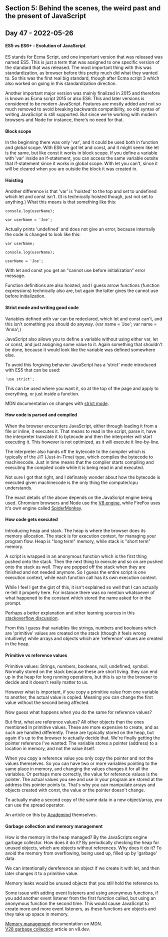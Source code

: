## Section 5: Behind the scenes, the weird past and the present of JavaScript

## Day 47 - 2022-05-26

#### <b>ES5 vs ES6+ - Evolution of JavaScript</b>

ES stands for Ecma Script, and one important version that was released was named ES5. This is just a term that was assigned to one specific version of the standard that was released. The most important thing with this was standardization, as browser before this pretty much did what they wanted to. So this was the first real big standard, though after Ecma script 3 which also worked on going in this standardization direction.

Another important major version was mainly finalized in 2015 and therefore is known as Ecma script 2015 or also ES6. This and later versions is considered to be modern JavaScript. Features are mostly added and not so much removed to avoid breaking backwards compatibility, so old syntax of writing JavaScript is still supported. But since we're working with modern browsers and Node for instance, there's no need for that.

#### <b>Block scope</b>

In the beginning there was only 'var', and it could be used both in function and global scope. With ES6 we got let and const, and it might seem like let is the same, but like const it works in block scope. If you define a variable with 'var' inside an if-statement, you can access the same variable outsite that if-statement since it works in global scope. With let you can't, since it will be cleared when you are outside the block it was created in.

#### <b>Hoisting</b>

Another difference is that 'var' is 'hoisted' to the top and set to undefined which let and const isn't. (It is technically hoisted though, just not set to anything.) What this means is that something like this:

```JS
console.log(userName);

var userName = 'Joe';
```

Actually prints 'undefined' and does not give an error, because internally the code is changed to look like this:

```JS
var userName;

console.log(userName);

userName = 'Joe';
```

With let and const you get an "cannot use before initialization" error message.

Function definitions are also hoisted, and I guess arrow functions (function expressions) technically also are, but again the latter gives the cannot use before initialization.

#### <b>Strict mode and writing good code</b>

Variables defined with var can be redeclared, which let and const can't, and this isn't something you should do anyway. (var name = 'Joe'; var name = 'Anna';)

JavaScript also allows you to define a variable without using either var, let or const, and just assigning some value to it. Again something that shouldn't be done, because it would look like the variable was defined somewhere else.

To avoid this forgiving behavior JavaScript has a 'strict' mode introduced with ES5 that can be used:

```JS
'use strict';
```

This can be used where you want it, so at the top of the page and apply to everything, or just inside a function.

MDN documentation on changes with [strict mode](https://developer.mozilla.org/en-US/docs/Web/JavaScript/Reference/Strict_mode#changes_in_strict_mode).

#### <b>How code is parsed and compiled</b>

When the browser encounters JavaScript, either through loading it from a file or inline, it executes it. That means to read in the script, parse it, have the interpreter translate it to bytecode and then the interpreter will start executing it. This however is not optimized, as it will execute it line-by-line.

The interpreter also hands off the bytecode to the compiler which is typically of the JiT (Just-in-Time) type, which compiles the bytecode to machinecode. Just in time means that the compiler starts compiling and executing the compiled code while it is being read in and executed.

Not sure I got that right, and I definately wonder about how the bytecode is executed given machinecode is the only thing the computer/cpu understands.

The exact details of the above depends on the JavaScript engine being used. Chromium browsers and Node use the [V8 engine](https://hackernoon.com/javascript-v8-engine-explained-3f940148d4ef), while FireFox uses it's own engine called [SpiderMonkey](https://firefox-source-docs.mozilla.org/js/index.html).

#### <b>How code gets executed</b>

Introducing heap and stack. The heap is where the browser does its memory allocation. The stack is for execution context, for managing your program flow. Heap is "long term" memory, while stack is "short term" memory.

A script is wrapped in an anonymous function which is the first thing pushed onto the stack. Then the next thing to execute and so on are pushed onto the stack as well. They are popped off the stack when they are finished and not needed anymore. So I guess the entire script is one execution context, while each function call has its own execution context.

While I feel I get the gist of this, it isn't explained so well that I can actually re-tell it properly here. For instance there was no mention whatsoever of what happened to the constant which stored the name asked for in the prompt.

Perhaps a better explanation and other learning sources in this [stackoverflow discussion](https://stackoverflow.com/questions/79923/what-and-where-are-the-stack-and-heap).

From this I guess that variables like strings, numbers and booleans which are 'primitive' values are created on the stack (though it feels wrong intuitively) while arrays and objects which are 'reference' values are created in the heap.

#### <b>Primitive vs reference values</b>

Primitive values: Strings, numbers, booleans, null, undefined, symbol. Normally stored on the stack because these are short living. they can end up in the heap for long running operations, but this is up to the browser to decide and it doesn't really matter to us.

However what is important, if you copy a primitive value from one variable to another, the actual value is copied. Meaning you can change the first value without the second being affected.

Now guess what happens when you do the same for reference values?

But first, what are reference values? All other objects than the ones mentioned in primitive values. These are more expensive to create, and as such are handled differently. These are typically stored on the heap, but again it's up to the browser to actually decide that. We're finally getting the pointer reference I've wanted: The variable stores a pointer (address) to a location in memory, and not the value itself.

When you copy a reference value you only copy the pointer and not the values themselves. So you can have two or more variables pointing to the same place in memory, and changing the values changes it for all the variables. Or perhaps more correctly, the value for reference values is the pointer. The actual values you see and use in your program are stored at the address this pointer points to. That's why you can manipulate arrays and objects created with const, the value or the pointer doesn't change.

To actually make a second copy of the same data in a new object/array, you can use the spread operator.

An article on this by [Academind](https://academind.com/tutorials/reference-vs-primitive-values) themselves.

#### <b>Garbage collection and memory management</b>

How is the memory in the heap managed? By the JavaScripts engine garbage collector. How does it do it? By periodically checking the heap for unused objects, which are objects without references. Why does it do it? To avoid the memory from overflowing, being used up, filled up by 'garbage' data.

We can intentionally dereference an object if we create it with let, and then later changes it to a primitive value.

Memory leaks would be unused objects that you still hold the reference to.

Some issue with adding event listeners and using anonymous functions, if you add another event listener from the first function called, but using an anonymous function the second time. This would cause JavaScript to create more and more event listeners, as these functions are objects and they take up space in memory.

[Memory management](https://developer.mozilla.org/en-US/docs/Web/JavaScript/Memory_Management) documentation on MDN.<br>
[V28 garbage collection](https://v8.dev/blog/free-garbage-collection) article on v8.dev.
